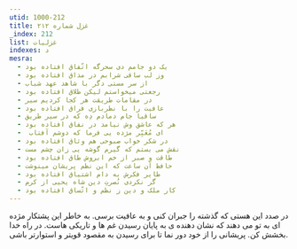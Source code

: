 ```yaml
---
utid: 1000-212
title: غزل شماره ۲۱۲
_index: 212
list: غزلیات
indexes: د
mesra:
  - یک دو جامم دی سحرگه اتّفاق افتاده بود
  - وز لب ساقی شرابم در مذاق افتاده بود
  - از سر مستی دگر با شاهد عهد شباب
  - رجعتی میخواستم لیکن طلاق افتاده بود
  - در مقامات طریقت هر کجا کردیم سیر
  - عافیت را با نظربازی فراق افتاده بود
  - ساقیا جام دمادم دِه که در سیر طریق
  - هر که عاشق وش نیامد در نفاق افتاده بود
  - ‌ ای مُعَبِّر مژده یی فرما که دوشم آفتاب
  - در شکر خواب صبوحی هم وثاق افتاده بود
  - نقش می بستم که گیرم گوشه یی زان چشم مست
  - طاقت و صبر از خم ابروش طاق افتاده بود
  - حافظ آن ساعت که این نظم پریشان مینوشت
  - طایر فکرش به دام اشتیاق افتاده بود
  - گر نکردی نُصرتِ دین شاه یحیی از کرم
  - کار ملک و دین ز نظم و اتّساق افتاده بود
---
```

در صدد این هستی که گذشته را جبران کنی و به عافیت برسی. به خاطر این پشتکار مژده ای به تو می دهند که نشان دهنده ی به پایان رسیدن غم ها و تاریکی هاست. در راه خدا بخشش کن. پریشانی را از خود دور نما تا برای رسیدن به مقصود قویتر و استوارتر باشی.

